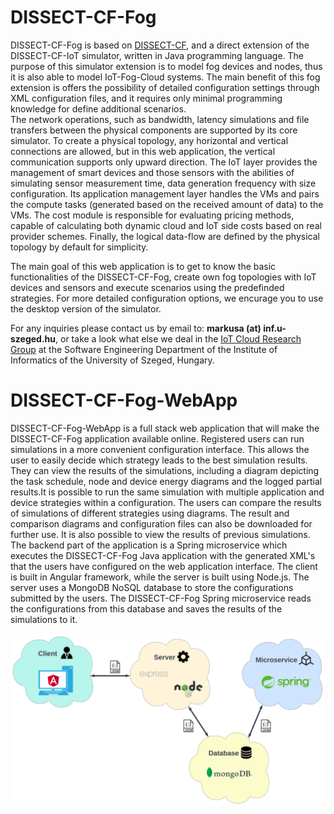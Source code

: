 # DISSECT-CF-Fog

DISSECT-CF-Fog is based on [DISSECT-CF](https://github.com/kecskemeti/dissect-cf), and a direct extension of the DISSECT-CF-IoT simulator, written in Java programming language. 
The purpose of this simulator extension is to model fog devices and nodes, thus it is also able to model IoT-Fog-Cloud systems. 
The main benefit of this fog extension is offers the possibility of detailed configuration settings through XML configuration files, 
and it requires only minimal programming knowledge for define additional scenarios.  
The network operations, such as bandwidth, latency simulations and file transfers between the physical components are supported by its core simulator.
To create a physical topology, any horizontal and vertical connections are allowed, but in this web application,
the vertical communication supports only upward direction. 
The IoT layer provides the management of smart devices and those sensors with the abilities of simulating sensor measurement time, 
data generation frequency with size configuration.
Its application management layer handles the VMs and pairs the compute tasks (generated based on the received amount of data) to the VMs. 
The cost module is responsible for evaluating pricing methods, capable of calculating both dynamic cloud and IoT side costs based on real provider schemes.
Finally, the logical data-flow are defined by the physical topology by default for simplicity.

The main goal of this web application is to get to know the basic functionalities of the DISSECT-CF-Fog, 
create own fog topologies with IoT devices and sensors and execute scenarios using the predefinded strategies. For more detailed configuration options,
we encurage you to use the desktop version of the simulator.

For any inquiries please contact us by email to: **markusa (at) inf.u-szeged.hu**, or take a look what else we deal in the 
[IoT Cloud Research Group](http://iotcloud.sed.hu/) at the Software Engineering Department of the Institute of Informatics of the University of Szeged, Hungary.

# DISSECT-CF-Fog-WebApp

DISSECT-CF-Fog-WebApp is a full stack web application that will make the DISSECT-CF-Fog application available online. Registered users can run simulations in a more convenient configuration interface.
This allows the user to easily decide which strategy leads to the best simulation results. They can view the results of the simulations, including a diagram depicting the task schedule, node and device energy diagrams and the logged partial results.It is possible to run the same simulation with multiple application and device strategies within a configuration. The users can compare the results of simulations of different strategies using diagrams. The result and comparison diagrams and configuration files can also be downloaded for further use. It is also possible to view the results of previous simulations.
The backend part of the application is a Spring microservice which executes the DISSECT-CF-Fog Java application with the generated XML's that the users have configured on the web application interface. The client is built in Angular framework, while the server is built using Node.js. The server uses a MongoDB NoSQL database to store the configurations submitted by the users. The DISSECT-CF-Fog Spring microservice reads the configurations from this database and saves the results of the simulations to it.

![Alt webapp](./readme-assets/dissect-cf-fog-webapp-architecture.svg)
